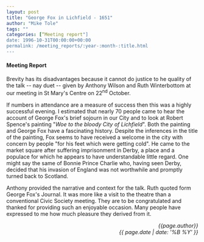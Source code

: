 ```yaml
---
layout: post
title: "George Fox in Lichfield - 1651"
author: "Mike Tole"
tags: ""
categories: [“Meeting report"]
date: 1996-10-31T00:00:00+00:00
permalink: /meeting_reports/:year-:month-:title.html
---
```

#### Meeting Report ####

Brevity has its disadvantages because it cannot do justice to he quality of the talk -- nay duet -- given by Anthony Wilson and Ruth Winterbottom at our meeting in St Mary's Centre on 22<sup>nd</sup> October. 

If numbers in attendance are a measure of success then this was a highly successful evening. I estimated that nearly 70 people came to hear the account of George Fox's brief sojourn in our City and to look at Robert Spence's painting "*Woe to the bloody City of Lichfield*". Both the painting and George Fox have a fascinating history. Despite the inferences in the title of the painting, Fox seems to have received a welcome in the city with concern by people "for his feet which were getting cold". He came to the market square after suffering imprisonment in Derby, a place and a populace for which he appears to have understandable little regard. One might say the same of Bonnie Prince Charlie who, having seen Derby, decided that his invasion of England was not worthwhile and promptly turned back to Scotland. 

Anthony provided the narrative and context for the talk. Ruth quoted form George Fox's Journal. It was more like a visit to the theatre than a conventional Civic Society meeting. They are to be congratulated and thanked for providing such an enjoyable occasion. Many people have expressed to me how much pleasure they derived from it. 

<p align="right"><i> {{page.author}} <br> {{ page.date | date: '%B %Y' }} </i></p>
